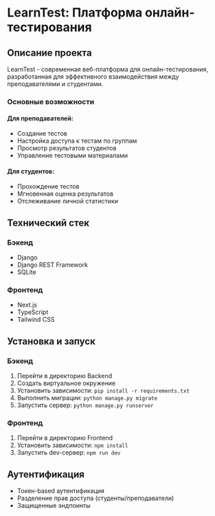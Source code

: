 # LearnTest: Платформа онлайн-тестирования

## Описание проекта

LearnTest - современная веб-платформа для онлайн-тестирования, разработанная для эффективного взаимодействия между преподавателями и студентами.

### Основные возможности

#### Для преподавателей:
- Создание тестов
- Настройка доступа к тестам по группам
- Просмотр результатов студентов
- Управление тестовыми материалами

#### Для студентов:
- Прохождение тестов
- Мгновенная оценка результатов
- Отслеживание личной статистики

## Технический стек

### Бэкенд
- Django
- Django REST Framework
- SQLite

### Фронтенд
- Next.js
- TypeScript
- Tailwind CSS

## Установка и запуск

### Бэкенд
1. Перейти в директорию Backend
2. Создать виртуальное окружение
3. Установить зависимости: `pip install -r requirements.txt`
4. Выполнить миграции: `python manage.py migrate`
5. Запустить сервер: `python manage.py runserver`

### Фронтенд
1. Перейти в директорию Frontend
2. Установить зависимости: `npm install`
3. Запустить dev-сервер: `npm run dev`

## Аутентификация

- Токен-based аутентификация
- Разделение прав доступа (студенты/преподаватели)
- Защищенные эндпоинты
